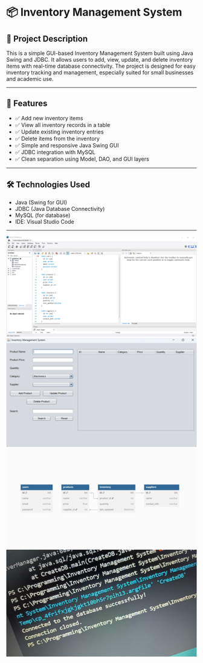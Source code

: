 # 📦 Inventory Management System

## 📝 Project Description
This is a simple GUI-based Inventory Management System built using Java Swing and JDBC. It allows users to add, view, update, and delete inventory items with real-time database connectivity. The project is designed for easy inventory tracking and management, especially suited for small businesses and academic use.

---

## 🚀 Features
- ✅ Add new inventory items  
- ✅ View all inventory records in a table  
- ✅ Update existing inventory entries  
- ✅ Delete items from the inventory  
- ✅ Simple and responsive Java Swing GUI  
- ✅ JDBC integration with MySQL  
- ✅ Clean separation using Model, DAO, and GUI layers  

---

## 🛠️ Technologies Used
- Java (Swing for GUI)
- JDBC (Java Database Connectivity)
- MySQL (for database)
- IDE: Visual Studio Code

---
![Inventory UI](https://github.com/mridulx7/Inventory-Management-System/blob/48b1235d96a3a3df0a3dd7f85add64c15fcc0a71/Screenshot%202025-05-19%20180420.png)
![Inventory UI](https://github.com/mridulx7/Inventory-Management-System/blob/cbfd96f16a62341ccf6ede5174e01ae108f2f4a3/Screenshot%202025-05-19%20180039.png)
![Inventory UI](https://github.com/mridulx7/Inventory-Management-System/blob/96a5b068fb9abbf9eb7db43a6d805ea9ee5c7c37/Screenshot%202025-05-19%20171229.png)
![Inventory UI](https://github.com/mridulx7/Inventory-Management-System/blob/32c6561eb82015ccbffe6443a7679421b0be4cc2/IMG-20250517-WA0006.jpeg.jpg)
